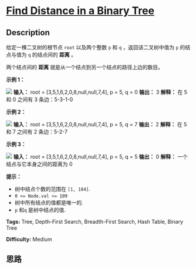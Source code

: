 # [Find Distance in a Binary Tree][title]

## Description

给定一棵二叉树的根节点 `root` 以及两个整数 `p` 和 `q` ，返回该二叉树中值为 `p` 的结点与值为 `q` 的结点间的 **距离** 。

两个结点间的 **距离** 就是从一个结点到另一个结点的路径上边的数目。

**示例 1：**

![](https://assets.leetcode.com/uploads/2018/12/14/binarytree.png)
            **输入：** root = [3,5,1,6,2,0,8,null,null,7,4], p = 5, q = 0    **输出：** 3    **解释：** 在 5 和 0 之间有 3 条边：5-3-1-0

**示例 2：**

![](https://assets.leetcode.com/uploads/2018/12/14/binarytree.png)
            **输入：** root = [3,5,1,6,2,0,8,null,null,7,4], p = 5, q = 7    **输出：** 2    **解释：** 在 5 和 7 之间有 2 条边：5-2-7

**示例 3：**

![](https://assets.leetcode.com/uploads/2018/12/14/binarytree.png)
            **输入：** root = [3,5,1,6,2,0,8,null,null,7,4], p = 5, q = 5    **输出：** 0    **解释：** 一个结点与它本身之间的距离为 0

**提示：**

  * 树中结点个数的范围在 `[1, 104]`.
  * `0 <= Node.val <= 109`
  * 树中所有结点的值都是唯一的.
  * `p` 和`q` 是树中结点的值.


**Tags:** Tree, Depth-First Search, Breadth-First Search, Hash Table, Binary Tree

**Difficulty:** Medium

## 思路

[title]: https://leetcode-cn.com/problems/find-distance-in-a-binary-tree

